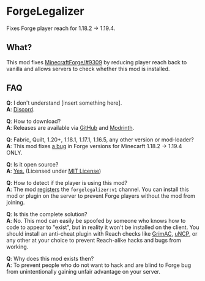 # ForgeLegalizer

Fixes Forge player reach for 1.18.2 -> 1.19.4.

## What?

This mod fixes [MinecraftForge/#9309](https://github.com/MinecraftForge/MinecraftForge/issues/9309) by reducing player reach back
to vanilla and allows servers to check whether this mod is installed.

## FAQ

**Q**: I don't understand [insert something here].  
**A**: [Discord](https://dsc.gg/vidtu).

**Q**: How to download?  
**A**: Releases are available via [GitHub](https://github.com/BromineMC/ForgeLegalizer/releases)
and [Modrinth](https://modrinth.com/mod/forgelegalizer).

**Q**: Fabric, Quilt, 1.20+, 1.18.1, 1.17.1, 1.16.5, any other version or mod-loader?  
**A**: This mod fixes [a bug](https://github.com/MinecraftForge/MinecraftForge/issues/9309) in Forge versions for
Minecarft 1.18.2 -> 1.19.4 ONLY.

**Q**: Is it open source?  
**A**: [Yes.](https://github.com/BromineMC/ForgeLegalizer) (Licensed
under [MIT License](https://github.com/BromineMC/ForgeLegalizer/blob/main/LICENSE))

**Q**: How to detect if the player is using this mod?  
**A**: The mod [registers](https://wiki.vg/Plugin_channels#minecraft:register) the `forgelegalizer:v1` channel. You can
install this mod or plugin on the server to prevent Forge players without the mod from joining.

**Q**: Is this the complete solution?  
**A**: No. This mod can easily be spoofed by someone who knows how to code to appear to "exist", but in reality it won't
be installed on the client. You should install an anti-cheat plugin with Reach checks
like [GrimAC](https://github.com/GrimAnticheat/Grim), [uNCP](https://github.com/Updated-NoCheatPlus/NoCheatPlus), or any
other at your choice to prevent Reach-alike hacks and bugs from working.

**Q**: Why does this mod exists then?  
**A**: To prevent people who do not want to hack and are blind to Forge bug from unintentionally gaining unfair
advantage on your server.
